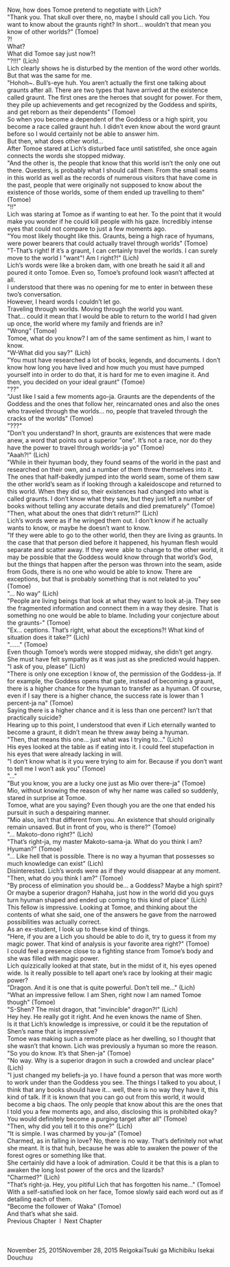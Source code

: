 <br/>
Now, how does Tomoe pretend to negotiate with Lich?<br/>
"Thank you. That skull over there, no, maybe I should call you Lich. You want to know about the graunts right? In short… wouldn’t that mean you know of other worlds?" (Tomoe)<br/>
?!<br/>
What?<br/>
What did Tomoe say just now?!<br/>
"?!!!" (Lich)<br/>
Lich clearly shows he is disturbed by the mention of the word other worlds. But that was the same for me.<br/>
"Hohoh~. Bull’s-eye huh. You aren’t actually the first one talking about graunts after all. There are two types that have arrived at the existence called graunt. The first ones are the heroes that sought for power. For them, they pile up achievements and get recognized by the Goddess and spirits, and get reborn as their dependents" (Tomoe)<br/>
So when you become a dependent of the Goddess or a high spirit, you become a race called graunt huh. I didn’t even know about the word graunt before so I would certainly not be able to answer him.<br/>
But then, what does other world…<br/>
After Tomoe stared at Lich’s disturbed face until satistifed, she once again connects the words she stopped midway.<br/>
"And the other is, the people that know that this world isn’t the only one out there. Questers, is probably what I should call them. From the small seams in this world as well as the records of numerous visitors that have come in the past, people that were originally not supposed to know about the existence of those worlds, some of them ended up travelling to them" (Tomoe)<br/>
"!!"<br/>
Lich was staring at Tomoe as if wanting to eat her. To the point that it would make you wonder if he could kill people with his gaze. Incredibly intense eyes that could not compare to just a few moments ago.<br/>
"You most likely thought like this. Graunts, being a high race of hyumans, were power bearers that could actually travel through worlds" (Tomoe)<br/>
"T-That’s right! If it’s a graunt, I can certainly travel the worlds. I can surely move to the world I "want"! Am I right?!" (Lich)<br/>
Lich’s words were like a broken dam, with one breath he said it all and poured it onto Tomoe. Even so, Tomoe’s profound look wasn’t affected at all.<br/>
I understood that there was no opening for me to enter in between these two’s conversation.<br/>
However, I heard words I couldn’t let go.<br/>
Traveling through worlds. Moving through the world you want.<br/>
That… could it mean that I would be able to return to the world I had given up once, the world where my family and friends are in?<br/>
"Wrong" (Tomoe)<br/>
Tomoe, what do you know? I am of the same sentiment as him, I want to know.<br/>
"W-What did you say?" (Lich)<br/>
"You must have researched a lot of books, legends, and documents. I don’t know how long you have lived and how much you must have pumped yourself into in order to do that, it is hard for me to even imagine it. And then, you decided on your ideal graunt" (Tomoe)<br/>
"??"<br/>
"Just like I said a few moments ago-ja. Graunts are the dependents of the Goddess and the ones that follow her, reincarnated ones and also the ones who traveled through the worlds… no, people that traveled through the cracks of the worlds" (Tomoe)<br/>
"???"<br/>
"Don’t you understand? In short, graunts are existences that were made anew, a word that points out a superior "one". It’s not a race, nor do they have the power to travel through worlds-ja yo" (Tomoe)<br/>
"Aaah?!" (Lich)<br/>
"While in their hyuman body, they found seams of the world in the past and researched on their own, and a number of them threw themselves into it. The ones that half-bakedly jumped into the world seam, some of them saw the other world’s seam as if looking through a kaleidoscope and returned to this world. When they did so, their existences had changed into what is called graunts. I don’t know what they saw, but they just left a number of books without telling any accurate details and died prematurely" (Tomoe)<br/>
"Then, what about the ones that didn’t return?" (Lich)<br/>
Lich’s words were as if he wringed them out. I don’t know if he actually wants to know, or maybe he doesn’t want to know.<br/>
"If they were able to go to the other world, then they are living as graunts. In the case that that person died before it happened, his hyuman flesh would separate and scatter away. If they were  able to change to the other world, it may be possible that the Goddess would know through that world’s God, but the things that happen after the person was thrown into the seam, aside from Gods, there is no one who would be able to know. There are exceptions, but that is probably something that is not related to you" (Tomoe)<br/>
"… No way" (Lich)<br/>
"People are living beings that look at what they want to look at-ja. They see the fragmented information and connect them in a way they desire. That is something no one would be able to blame. Including your conjecture about the graunts-" (Tomoe)<br/>
"Ex… ceptions. That’s right, what about the exceptions?! What kind of situation does it take?" (Lich)<br/>
"……" (Tomoe)<br/>
Even though Tomoe’s words were stopped midway, she didn’t get angry. She must have felt sympathy as it was just as she predicted would happen.<br/>
"I ask of you, please" (Lich)<br/>
"There is only one exception I know of, the permission of the Goddess-ja. If for example, the Goddess opens that gate, instead of becoming a graunt, there is a higher chance for the hyuman to transfer as a hyuman. Of course, even if I say there is a higher chance, the success rate is lower than 1 percent-ja na" (Tomoe)<br/>
Saying there is a higher chance and it is less than one percent? Isn’t that practically suicide?<br/>
Hearing up to this point, I understood that even if Lich eternally wanted to become a graunt, it didn’t mean he threw away being a hyuman.<br/>
"Then, that means this one… just what was I trying to…" (Lich)<br/>
His eyes looked at the table as if eating into it. I could feel stupefaction in his eyes that were already lacking in will.<br/>
"I don’t know what is it you were trying to aim for. Because if you don’t want to tell me I won’t ask you" (Tomoe)<br/>
"…"<br/>
"But you know, you are a lucky one just as Mio over there-ja" (Tomoe)<br/>
Mio, without knowing the reason of why her name was called so suddenly, stared in surprise at Tomoe.<br/>
Tomoe, what are you saying? Even though you are the one that ended his pursuit in such a despairing manner.<br/>
"Mio also, isn’t that different from you. An existence that should originally remain unsaved. But in front of you, who is there?" (Tomoe)<br/>
"… Makoto-dono right?" (Lich)<br/>
"That’s right-ja, my master Makoto-sama-ja. What do you think I am? Hyuman?" (Tomoe)<br/>
"… Like hell that is possible. There is no way a hyuman that possesses so much knowledge can exist" (Lich)<br/>
Disinterested. Lich’s words were as if they would disappear at any moment.<br/>
"Then, what do you think I am?" (Tomoe)<br/>
"By process of elimination you should be… a Goddess? Maybe a high spirit? Or maybe a superior dragon? Hahaha, just how in the world did you guys turn hyuman shaped and ended up coming to this kind of place" (Lich)<br/>
This fellow is impressive. Looking at Tomoe, and thinking about the contents of what she said, one of the answers he gave from the narrowed possibilities was actually correct.<br/>
As an ex-student, I look up to these kind of things.<br/>
"Here, if you are a Lich you should be able to do it, try to guess it from my magic power. That kind of analysis is your favorite area right?" (Tomoe)<br/>
I could feel a presence close to a fighting stance from Tomoe’s body and she was filled with magic power.<br/>
Lich quizzically looked at that state, but in the midst of it, his eyes opened wide. Is it really possible to tell apart one’s race by looking at their magic power?<br/>
"Dragon. And it is one that is quite powerful. Don’t tell me…" (Lich)<br/>
"What an impressive fellow. I am Shen, right now I am named Tomoe though" (Tomoe)<br/>
"S-Shen? The mist dragon, that "invincible" dragon?!" (Lich)<br/>
Hey hey. He really got it right. And he even knows the name of Shen.<br/>
Is it that Lich’s knowledge is impressive, or could it be the reputation of Shen’s name that is impressive?<br/>
Tomoe was making such a remote place as her dwelling, so I thought that she wasn’t that known. Lich was previously a hyuman so more the reason.<br/>
"So you do know. It’s that Shen-ja" (Tomoe)<br/>
"No way. Why is a superior dragon in such a crowded and unclear place" (Lich)<br/>
"I just changed my beliefs-ja yo. I have found a person that was more worth to work under than the Goddess you see. The things I talked to you about, I think that any books should have it… well, there is no way they have it, this kind of talk. If it is known that you can go out from this world, it would become a big chaos. The only people that know about this are the ones that I told you a few moments ago, and also, disclosing this is prohibited okay? You would definitely become a purging target after all" (Tomoe)<br/>
"Then, why did you tell it to this one?" (Lich)<br/>
"It is simple. I was charmed by you-ja" (Tomoe)<br/>
Charmed, as in falling in love? No, there is no way. That’s definitely not what she meant. It is that huh, because he was able to awaken the power of the forest ogres or something like that.<br/>
She certainly did have a look of admiration. Could it be that this is a plan to awaken the long lost power of the orcs and the lizards?<br/>
"Charmed?" (Lich)<br/>
"That’s right-ja. Hey, you pitiful Lich that has forgotten his name…" (Tomoe)<br/>
With a self-satisfied look on her face, Tomoe slowly said each word out as if detailing each of them.<br/>
"Become the follower of Waka" (Tomoe)<br/>
And that’s what she said.<br/>
Previous Chapter  l  Next Chapter<br/>
<br/>
<br/>
<br/>
November 25, 2015November 28, 2015 ReigokaiTsuki ga Michibiku Isekai Douchuu <br/>
<br/>
<br/>
